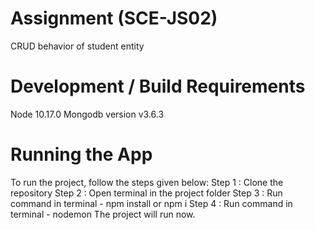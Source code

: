 # Assignment (SCE-JS02)
CRUD behavior of student entity

# Development / Build Requirements
Node 10.17.0
Mongodb version v3.6.3

# Running the App
To run the project, follow the steps given below:
Step 1 : Clone the repository
Step 2 : Open terminal in the project folder
Step 3 : Run command in terminal - npm install or npm i
Step 4 : Run command in terminal - nodemon
The project will run now.
